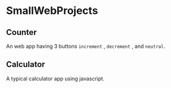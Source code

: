 # SmallWebProjects
## Counter
An web app having 3 buttons `increment` , `decrement` , and `neutral`.

## Calculator
A typical calculator app using javascript.

